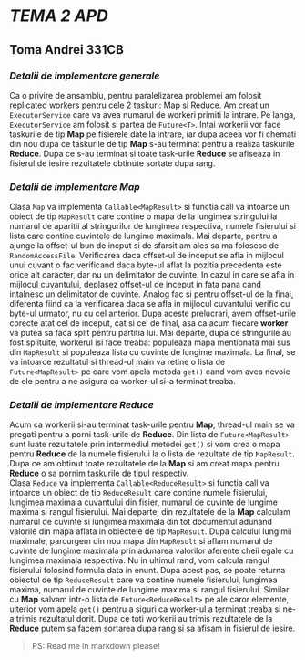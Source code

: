 # *TEMA 2 APD*
## Toma Andrei 331CB
### *Detalii de implementare generale*

Ca o privire de ansamblu, pentru paralelizarea problemei am folosit replicated workers pentru cele 2 taskuri: Map si Reduce.
Am creat un `ExecutorService` care va avea numarul de workeri primiti la intrare. Pe langa, `ExecutorService` am folosit si partea
de `Future<T>`. Intai workerii vor face taskurile de tip **Map** pe fisierele date la intrare, iar dupa aceea vor fi chemati din nou
dupa ce taskurile de tip **Map** s-au terminat pentru a realiza taskurile **Reduce**. Dupa ce s-au terminat si toate task-urile **Reduce**
se afiseaza in fisierul de iesire rezultatele obtinute sortate dupa rang.

### *Detalii de implementare **Map***

Clasa `Map` va implementa `Callable<MapResult>` si functia call va intoarce un obiect de tip `MapResult` care contine o mapa
de la lungimea stringului la numarul de aparitii al stringurilor de lungimea respectiva, numele fisierului si lista care contine
cuvintele de lungime maximala. Mai departe, pentru a ajunge la offset-ul bun de incput si de sfarsit am ales sa ma folosesc de
`RandomAccessFile`. Verificarea daca offset-ul de inceput se afla in mijlocul unui cuvant o fac verificand daca byte-ul aflat la
pozitia precedenta este orice alt caracter, dar nu un delimitator de cuvinte. In cazul in care se afla in mijlocul cuvantului,
deplasez offset-ul de inceput in fata pana cand intalnesc un delimitator de cuvinte. Analog fac si pentru offset-ul de la final,
diferenta fiind ca la verificarea daca se afla in mijlocul cuvantului verific cu byte-ul urmator, nu cu cel anterior. Dupa aceste
prelucrari, avem offset-urile corecte atat cel de inceput, cat si cel de final, asa ca acum fiecare **worker** va putea sa faca split
pentru partitia lui. Mai departe, dupa ce stringurile au fost splituite, workerul isi face treaba: populeaza mapa mentionata mai sus
din `MapResult` si populeaza lista cu cuvinte de lungime maximala. La final, se va intoarce rezultatul si thread-ul main va retine o
lista de `Future<MapResult>` pe care vom apela metoda `get()` cand vom avea nevoie de ele pentru a ne asigura ca worker-ul
si-a terminat treaba.

### *Detalii de implementare **Reduce***

Acum ca workerii si-au terminat task-urile pentru **Map**, thread-ul main se va pregati pentru a porni task-urile de **Reduce**. Din lista
de `Future<MapResult>` sunt luate rezultatele prin intermediul metodei `get()` si vom crea o mapa pentru **Reduce** de la 
numele fisierului la o lista de rezultate de tip `MapResult`. Dupa ce am obtinut toate rezultatele de la **Map** si am creat mapa
pentru **Reduce** o sa pornim taskurile de tipul respectiv.<br>
Clasa `Reduce` va implementa `Callable<ReduceResult>` si functia call va intoarce un obiect de tip `ReduceResult` care 
contine numele fisierului, lungimea maxima a cuvantului din fisier, numarul de cuvinte de lungime maxima si rangul fisierului.
Mai departe, din rezultatele de la **Map** calculam numarul de cuvinte si lungimea maximala din tot documentul adunand valorile
din mapa aflata in obiectele de tip `MapResult`. Dupa calculul lungimii maximale, parcurgem din nou mapa din `MapResult` si
aflam numarul de cuvinte de lungime maximala prin adunarea valorilor aferente cheii egale cu lungimea maximala respectiva.
Nu in ultimul rand, vom calcula rangul fisierului folosind formula data in enunt. Dupa acest pas, se poate returna obiectul de tip
`ReduceResult` care va contine numele fisierului, lungimea maxima, numarul de cuvinte de lungime maxima si rangul fisierului.
Similar cu **Map** salvam intr-o lista de `Future<ReduceResult>` pe ale caror elemente, ulterior vom apela `get()` pentru a siguri
ca worker-ul a terminat treaba si ne-a trimis rezultatul dorit. Dupa ce toti workerii au trimis rezultatele de la **Reduce** putem sa
facem sortarea dupa rang si sa afisam in fisierul de iesire.

> PS: Read me in markdown please!